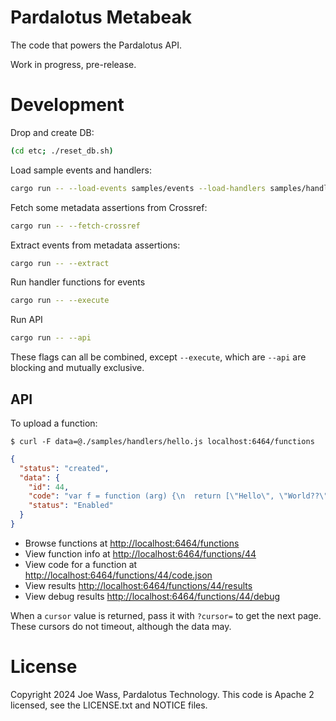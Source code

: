 # Pardalotus Metabeak

The code that powers the Pardalotus API.

Work in progress, pre-release.

# Development

Drop and create DB:
```sh
(cd etc; ./reset_db.sh)
```

Load sample events and handlers:

```sh
cargo run -- --load-events samples/events --load-handlers samples/handlers --execute-one
```

Fetch some metadata assertions from Crossref:

```sh
cargo run -- --fetch-crossref
```

Extract events from metadata assertions:

```sh
cargo run -- --extract
```

Run handler functions for events

```sh
cargo run -- --execute
```

Run API

```sh
cargo run -- --api
```

These flags can all be combined, except `--execute`, which are `--api` are blocking and mutually exclusive.

## API

To upload a function:

```
$ curl -F data=@./samples/handlers/hello.js localhost:6464/functions
```

```json
{
  "status": "created",
  "data": {
    "id": 44,
    "code": "var f = function (arg) {\n  return [\"Hello\", \"World??\", arg];\n};\n",
    "status": "Enabled"
  }
}
```

 - Browse functions at <http://localhost:6464/functions>
 - View function info at <http://localhost:6464/functions/44>
 - View code for a function at <http://localhost:6464/functions/44/code.json>
 - View results <http://localhost:6464/functions/44/results>
 - View debug results <http://localhost:6464/functions/44/debug>

When a `cursor` value is returned, pass it with `?cursor=` to get the next page. These cursors do not timeout, although the data may.

# License

Copyright 2024 Joe Wass, Pardalotus Technology. This code is Apache 2 licensed, see the LICENSE.txt and NOTICE files.
